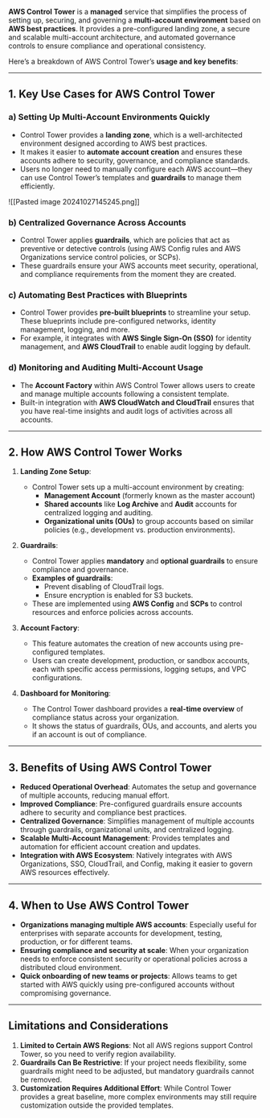 **AWS Control Tower** is a **managed** service that simplifies the process of setting up, securing, and governing a **multi-account environment** based on **AWS best practices**. It provides a pre-configured landing zone, a secure and scalable multi-account architecture, and automated governance controls to ensure compliance and operational consistency. 

Here’s a breakdown of AWS Control Tower’s **usage and key benefits**:

---

## **1. Key Use Cases for AWS Control Tower**

### a) **Setting Up Multi-Account Environments Quickly**
   - Control Tower provides a **landing zone**, which is a well-architected environment designed according to AWS best practices.
   - It makes it easier to **automate account creation** and ensures these accounts adhere to security, governance, and compliance standards.
   - Users no longer need to manually configure each AWS account—they can use Control Tower’s templates and **guardrails** to manage them efficiently.
   
![[Pasted image 20241027145245.png]]

### b) **Centralized Governance Across Accounts**
   - Control Tower applies **guardrails**, which are policies that act as preventive or detective controls (using AWS Config rules and AWS Organizations service control policies, or SCPs).
   - These guardrails ensure your AWS accounts meet security, operational, and compliance requirements from the moment they are created.

### c) **Automating Best Practices with Blueprints**
   - Control Tower provides **pre-built blueprints** to streamline your setup. These blueprints include pre-configured networks, identity management, logging, and more.
   - For example, it integrates with **AWS Single Sign-On (SSO)** for identity management, and **AWS CloudTrail** to enable audit logging by default.

### d) **Monitoring and Auditing Multi-Account Usage**
   - The **Account Factory** within AWS Control Tower allows users to create and manage multiple accounts following a consistent template.
   - Built-in integration with **AWS CloudWatch and CloudTrail** ensures that you have real-time insights and audit logs of activities across all accounts.

---

## **2. How AWS Control Tower Works**

1. **Landing Zone Setup**:
   - Control Tower sets up a multi-account environment by creating:
     - **Management Account** (formerly known as the master account)
     - **Shared accounts** like **Log Archive** and **Audit** accounts for centralized logging and auditing.
     - **Organizational units (OUs)** to group accounts based on similar policies (e.g., development vs. production environments).

2. **Guardrails**:
   - Control Tower applies **mandatory** and **optional guardrails** to ensure compliance and governance.
   - **Examples of guardrails**:
     - Prevent disabling of CloudTrail logs.
     - Ensure encryption is enabled for S3 buckets.
   - These are implemented using **AWS Config** and **SCPs** to control resources and enforce policies across accounts.

3. **Account Factory**:
   - This feature automates the creation of new accounts using pre-configured templates.
   - Users can create development, production, or sandbox accounts, each with specific access permissions, logging setups, and VPC configurations.

4. **Dashboard for Monitoring**:
   - The Control Tower dashboard provides a **real-time overview** of compliance status across your organization.
   - It shows the status of guardrails, OUs, and accounts, and alerts you if an account is out of compliance.

---

## **3. Benefits of Using AWS Control Tower**

- **Reduced Operational Overhead**: Automates the setup and governance of multiple accounts, reducing manual effort.
- **Improved Compliance**: Pre-configured guardrails ensure accounts adhere to security and compliance best practices.
- **Centralized Governance**: Simplifies management of multiple accounts through guardrails, organizational units, and centralized logging.
- **Scalable Multi-Account Management**: Provides templates and automation for efficient account creation and updates.
- **Integration with AWS Ecosystem**: Natively integrates with AWS Organizations, SSO, CloudTrail, and Config, making it easier to govern AWS resources effectively.

---

## **4. When to Use AWS Control Tower**

- **Organizations managing multiple AWS accounts**: Especially useful for enterprises with separate accounts for development, testing, production, or for different teams.
- **Ensuring compliance and security at scale**: When your organization needs to enforce consistent security or operational policies across a distributed cloud environment.
- **Quick onboarding of new teams or projects**: Allows teams to get started with AWS quickly using pre-configured accounts without compromising governance.

---

## **Limitations and Considerations**

1. **Limited to Certain AWS Regions**: Not all AWS regions support Control Tower, so you need to verify region availability.
2. **Guardrails Can Be Restrictive**: If your project needs flexibility, some guardrails might need to be adjusted, but mandatory guardrails cannot be removed.
3. **Customization Requires Additional Effort**: While Control Tower provides a great baseline, more complex environments may still require customization outside the provided templates.
